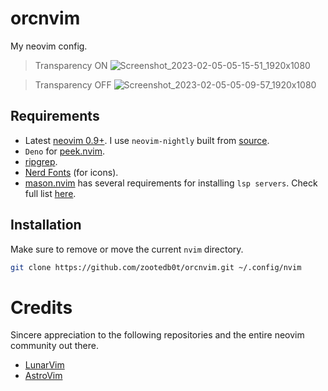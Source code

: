 # orcnvim

My neovim config.

> Transparency ON
![Screenshot_2023-02-05-05-15-51_1920x1080](https://user-images.githubusercontent.com/62596687/216817008-491c5081-eb81-4b6d-99eb-bffe7980698c.png)

> Transparency OFF
![Screenshot_2023-02-05-05-09-57_1920x1080](https://user-images.githubusercontent.com/62596687/216817045-e739774a-ce26-4841-9089-3bfc155d169d.png)


## Requirements

- Latest [neovim 0.9+](https://github.com/neovim/neovim). I use `neovim-nightly` built from [source](https://github.com/neovim/neovim/wiki/Building-Neovim).
- `Deno` for [peek.nvim](https://github.com/toppair/peek.nvim).
- [ripgrep](https://github.com/BurntSushi/ripgrep).
- [Nerd Fonts](https://github.com/ryanoasis/nerd-fonts/) (for icons).
- [mason.nvim](https://github.com/williamboman/mason.nvim) has several requirements for installing `lsp servers`. Check full list [here](https://github.com/williamboman/mason.nvim#requirements).

## Installation

Make sure to remove or move the current `nvim` directory.

```sh
git clone https://github.com/zootedb0t/orcnvim.git ~/.config/nvim
```

# Credits
Sincere appreciation to the following repositories and the entire neovim community out there.
- [LunarVim](https://github.com/LunarVim/LunarVim/)
- [AstroVim](https://github.com/AstroNvim/AstroNvim)
